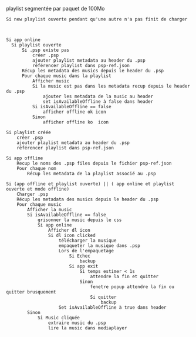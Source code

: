 playlist segmentée par paquet de 100Mo


    Si new playlist ouverte pendant qu'une autre n'a pas finit de charger



    Si app online
      Si playlist ouverte
          Si .psp existe pas
              créer .psp
              ajouter playlist metadata au header du .psp
              référencer playlist dans psp-ref.json
          Récup les metadata des musics depuis le header du .psp
          Pour chaque music dans la playlist
              Afficher music
              Si la music est pas dans les metadata recup depuis le header du .psp
                  ajouter les metadata de la music au header
                  set isAvailableOffline à false dans header
              Si isAvailableOffline == false
                  afficher offline ok icon
              Sinon
                  afficher offline ko  icon

    Si playlist créée
        créer .psp
        ajouter playlist metadata au header du .psp
        référencer playlist dans psp-ref.json

    Si app offline
        Recup le noms des .psp files depuis le fichier psp-ref.json
        Pour chaque nom
            Récup les metadata de la playlist associé au .psp

    Si (app offline et playlist ouverte) || ( app online et playlist ouverte et mode offline)
        Charger .psp
        Récup les metadata des musics depuis le header du .psp
        Pour chaque music
            Afficher la music
            Si isAvailableOffline == false
                grisonner la music depuis le css
                Si app online
                    Afficher dl icon
                    Si dl icon clicked
                        télécharger la musique
                        empaqueter la musique dans .psp
                        Lors de l'empaquetage
                            Si Echec
                                backup
                            Si app exit
                                Si temps estimer < 1s
                                    attendre la fin et quitter
                                Sinon
                                    fenetre popup attendre la fin ou quitter brusquement
                                    Si quitter
                                        backup
                        Set isAvailableOffline à true dans header
            Sinon
                Si Music cliquée
                    extraire music du .psp
                    lire la music dans mediaplayer

